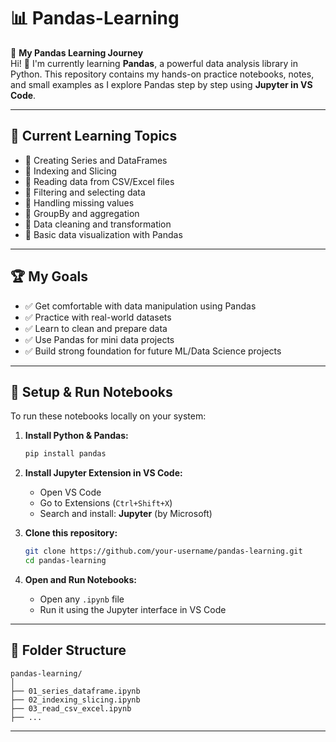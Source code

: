 # 📊 Pandas-Learning

🚀 **My Pandas Learning Journey**  
Hi! 👋 I'm currently learning **Pandas**, a powerful data analysis library in Python. This repository contains my hands-on practice notebooks, notes, and small examples as I explore Pandas step by step using **Jupyter in VS Code**.

---

## 📌 Current Learning Topics  
- 📘 Creating Series and DataFrames  
- 📘 Indexing and Slicing  
- 📘 Reading data from CSV/Excel files  
- 📘 Filtering and selecting data  
- 📘 Handling missing values  
- 📘 GroupBy and aggregation    
- 📘 Data cleaning and transformation  
- 📘 Basic data visualization with Pandas  

---

## 🏆 My Goals  
- ✅ Get comfortable with data manipulation using Pandas  
- ✅ Practice with real-world datasets  
- ✅ Learn to clean and prepare data  
- ✅ Use Pandas for mini data projects  
- ✅ Build strong foundation for future ML/Data Science projects  

---

## 🔧 Setup & Run Notebooks

To run these notebooks locally on your system:

1. **Install Python & Pandas:**  
   ```sh
   pip install pandas
   ```

2. **Install Jupyter Extension in VS Code:**  
   - Open VS Code  
   - Go to Extensions (`Ctrl+Shift+X`)  
   - Search and install: **Jupyter** (by Microsoft)

3. **Clone this repository:**  
   ```sh
   git clone https://github.com/your-username/pandas-learning.git
   cd pandas-learning
   ```

4. **Open and Run Notebooks:**  
   - Open any `.ipynb` file  
   - Run it using the Jupyter interface in VS Code

---

## 📁 Folder Structure

```
pandas-learning/
│
├── 01_series_dataframe.ipynb
├── 02_indexing_slicing.ipynb
├── 03_read_csv_excel.ipynb
├── ...
```

---

